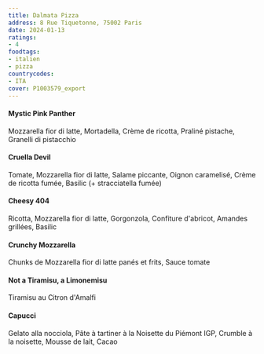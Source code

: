 ```yaml
---
title: Dalmata Pizza
address: 8 Rue Tiquetonne, 75002 Paris
date: 2024-01-13
ratings:
- 4
foodtags:
- italien
- pizza
countrycodes:
- ITA
cover: P1003579_export
---
```


#### Mystic Pink Panther
Mozzarella fior di latte, Mortadella, Crème de ricotta, Praliné pistache, Granelli di pistacchio

#### Cruella Devil
Tomate, Mozzarella fior di latte, Salame piccante, Oignon caramelisé, Crème de ricotta fumée, Basilic (+ stracciatella fumée)

#### Cheesy 404
Ricotta, Mozzarella fior di latte, Gorgonzola, Confiture d'abricot, Amandes grillées, Basilic

#### Crunchy Mozzarella
Chunks de Mozzarella fior di latte panés et frits, Sauce tomate 

#### Not a Tiramisu, a Limonemisu
Tiramisu au Citron d'Amalfi

#### Capucci
Gelato alla nocciola, Pâte à tartiner à la Noisette du Piémont IGP, Crumble à la noisette, Mousse de lait, Cacao